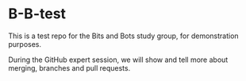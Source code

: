 # B-B-test
This is a test repo for the Bits and Bots study group, for demonstration purposes.

During the GitHub expert session, we will show and tell more about merging, branches and pull requests.
